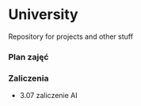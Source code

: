 # University
Repository for projects and other stuff 

### Plan zajęć

### Zaliczenia 
- 3.07 zaliczenie AI
